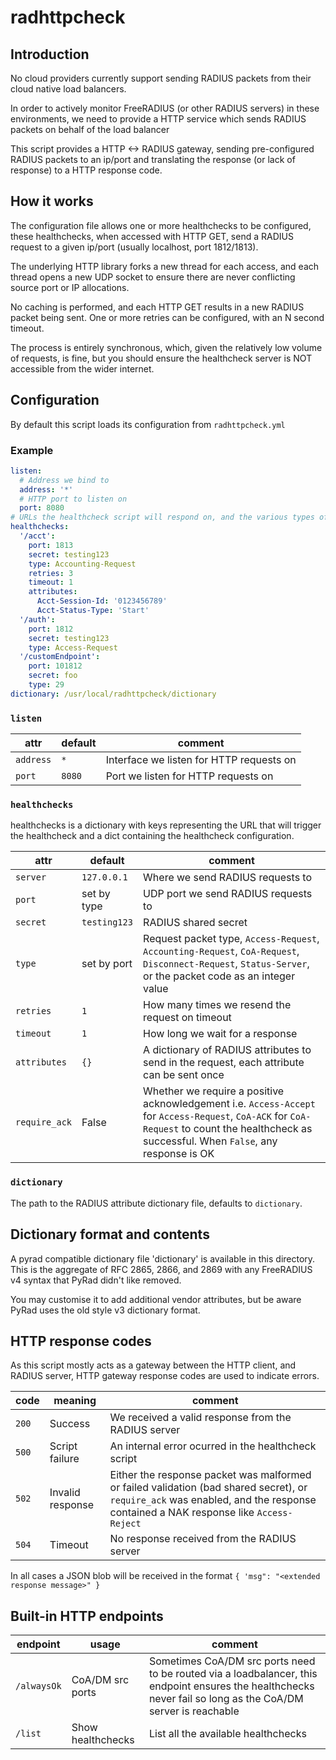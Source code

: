 # radhttpcheck
## Introduction
No cloud providers currently support sending RADIUS packets from their cloud native load balancers.

In order to actively monitor FreeRADIUS (or other RADIUS servers) in these environments, we need to
provide a HTTP service which sends RADIUS packets on behalf of the load balancer

This script provides a HTTP <-> RADIUS gateway, sending pre-configured RADIUS packets to an ip/port
and translating the response (or lack of response) to a HTTP response code.

## How it works
The configuration file allows one or more healthchecks to be configured, these healthchecks, when accessed
with HTTP GET, send a RADIUS request to a given ip/port (usually localhost, port 1812/1813).

The underlying HTTP library forks a new thread for each access, and each thread opens a new UDP
socket to ensure there are never conflicting source port or IP allocations.

No caching is performed, and each HTTP GET results in a new RADIUS packet being sent.  One or more
retries can be configured, with an N second timeout.

The process is entirely synchronous, which, given the relatively low volume of requests, is fine,
but you should ensure the healthcheck server is NOT accessible from the wider internet.

## Configuration
By default this script loads its configuration from `radhttpcheck.yml`

### Example
```yaml
listen:
  # Address we bind to
  address: '*'
  # HTTP port to listen on
  port: 8080
# URLs the healthcheck script will respond on, and the various types of requests they create
healthchecks:
  '/acct':
    port: 1813
    secret: testing123
    type: Accounting-Request
    retries: 3
    timeout: 1
    attributes:
      Acct-Session-Id: '0123456789'
      Acct-Status-Type: 'Start'
  '/auth':
    port: 1812
    secret: testing123
    type: Access-Request
  '/customEndpoint':
    port: 101812
    secret: foo
    type: 29
dictionary: /usr/local/radhttpcheck/dictionary
```

### `listen`
| attr          | default          | comment                                                  |
|---------------|------------------|----------------------------------------------------------|
| `address`     | `*`              | Interface we listen for HTTP requests on                 |
| `port`        | `8080`           | Port we listen for HTTP requests on                      |

### `healthchecks`

healthchecks is a dictionary with keys representing the URL that will trigger the healthcheck
and a dict containing the healthcheck configuration.

| attr          | default          | comment                                                  |
|---------------|------------------|----------------------------------------------------------|
| `server`      | `127.0.0.1`      | Where we send RADIUS requests to                         |
| `port`        | set by type      | UDP port we send RADIUS requests to                      |
| `secret`      | `testing123`     | RADIUS shared secret                                     |
| `type`        | set by port      | Request packet type, `Access-Request`, `Accounting-Request`, `CoA-Request`, `Disconnect-Request`, `Status-Server`, or the packet code as an integer value |
| `retries`     | `1`              | How many times we resend the request on timeout          |
| `timeout`     | `1`              | How long we wait for a response                          |
| `attributes`  | `{}`             | A dictionary of RADIUS attributes to send in the request, each attribute can be sent once |
| `require_ack` | False            | Whether we require a positive acknowledgement i.e. `Access-Accept` for `Access-Request`, `CoA-ACK` for `CoA-Request` to count the healthcheck as successful.  When `False`, any response is OK |

### `dictionary`

The path to the RADIUS attribute dictionary file, defaults to `dictionary`.

## Dictionary format and contents

A pyrad compatible dictionary file 'dictionary' is available in this directory.  This is the aggregate
of RFC 2865, 2866, and 2869 with any FreeRADIUS v4 syntax that PyRad didn't like removed.

You may customise it to add additional vendor attributes, but be aware PyRad uses the old style v3
dictionary format.

## HTTP response codes

As this script mostly acts as a gateway between the HTTP client, and RADIUS server, HTTP gateway response
codes are used to indicate errors.

| code          | meaning           | comment                                                  |
|---------------|-------------------|----------------------------------------------------------|
| `200`         | Success           | We received a valid response from the RADIUS server      |
| `500`         | Script failure    | An internal error ocurred in the healthcheck script      |
| `502`         | Invalid response  | Either the response packet was malformed or failed validation (bad shared secret), or `require_ack` was enabled, and the response contained a NAK response like `Access-Reject` |
| `504`         | Timeout           | No response received from the RADIUS server              |

In all cases a JSON blob will be received in the format `{ 'msg": "<extended response message>" }`

## Built-in HTTP endpoints

| endpoint      | usage             | comment                                                  |
|---------------|-------------------|----------------------------------------------------------|
| `/alwaysOk`   | CoA/DM src ports  | Sometimes CoA/DM src ports need to be routed via a loadbalancer, this endpoint ensures the healthchecks never fail so long as the CoA/DM server is reachable |
| `/list`       | Show healthchecks | List all the available healthchecks                      |
